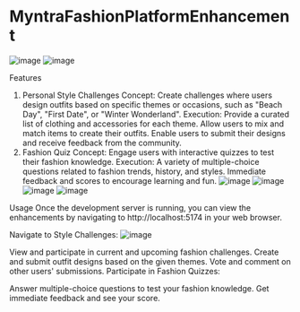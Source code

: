 # MyntraFashionPlatformEnhancement

![image](https://github.com/user-attachments/assets/012c0edf-2ae7-44f3-bd39-10a39f4bb4b6)
![image](https://github.com/user-attachments/assets/da509108-1c96-439a-ba61-7091b7652799)

Features
1. Personal Style Challenges
Concept: Create challenges where users design outfits based on specific themes or occasions, such as "Beach Day", "First Date", or "Winter Wonderland".
Execution:
Provide a curated list of clothing and accessories for each theme.
Allow users to mix and match items to create their outfits.
Enable users to submit their designs and receive feedback from the community.
2. Fashion Quiz
Concept: Engage users with interactive quizzes to test their fashion knowledge.
Execution:
A variety of multiple-choice questions related to fashion trends, history, and styles.
Immediate feedback and scores to encourage learning and fun.
![image](https://github.com/user-attachments/assets/0d5702f3-1bcb-4788-882a-24a5ae71dfff)
![image](https://github.com/user-attachments/assets/2c9e309f-42bb-40ad-aac8-cb58befaea31)
![image](https://github.com/user-attachments/assets/a196ee14-5d50-4ea8-9669-947d81bd29eb)
![image](https://github.com/user-attachments/assets/ba9b78b7-aa7c-4a83-bf01-bbf0a5c96dd6)

Usage
Once the development server is running, you can view the enhancements by navigating to http://localhost:5174 in your web browser.

Navigate to Style Challenges:
![image](https://github.com/user-attachments/assets/9c09ce17-ad7a-40bf-b7ad-70a034f483e0)

View and participate in current and upcoming fashion challenges.
Create and submit outfit designs based on the given themes.
Vote and comment on other users' submissions.
Participate in Fashion Quizzes:

Answer multiple-choice questions to test your fashion knowledge.
Get immediate feedback and see your score.

